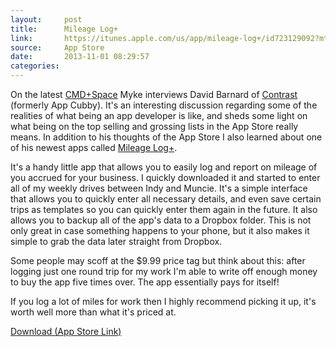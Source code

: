 ```yaml
---
layout:     post
title:      Mileage Log+
link:       https://itunes.apple.com/us/app/mileage-log+/id723129092?mt=8&uo=4&at=11lo9c&ct=blogPost
source:     App Store
date:       2013-11-01 08:29:57
categories:
---
```


On the latest [CMD+Space][podcastLink] Myke interviews David Barnard of [Contrast][contrastLink] (formerly App Cubby). It's an interesting discussion regarding some of the realities of what being an app developer is like, and sheds some light on what being on the top selling and grossing lists in the App Store really means. In addition to his thoughts of the App Store I also learned about one of his newest apps called [Mileage Log+][productLink].

It's a handy little app that allows you to easily log and report on mileage of you accrued for your business. I quickly downloaded it and started to enter all of my weekly drives between Indy and Muncie. It's a simple interface that allows you to quickly enter all necessary details, and even save certain trips as templates so you can quickly enter them again in the future. It also allows you to backup all of the app's data to a Dropbox folder. This is not only great in case something happens to your phone, but it also makes it simple to grab the data later straight from Dropbox.

Some people may scoff at the $9.99 price tag but think about this: after logging just one round trip for my work I'm able to write off enough money to buy the app five times over. The app essentially pays for itself!

If you log a lot of miles for work then I highly recommend picking it up, it's worth well more than what it's priced at.

[Download (App Store Link)][appLink]

[contrastLink]: http://contrast.co/
[productLink]: http://contrast.co/mileage-log/
[podcastLink]: http://5by5.tv/cmdspace/68
[appLink]: https://itunes.apple.com/us/app/mileage-log+/id723129092?mt=8&uo=4&at=11lo9c&ct=blogPost